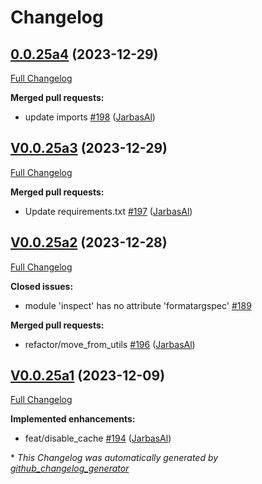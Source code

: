 # Changelog

## [0.0.25a4](https://github.com/OpenVoiceOS/ovos-plugin-manager/tree/0.0.25a4) (2023-12-29)

[Full Changelog](https://github.com/OpenVoiceOS/ovos-plugin-manager/compare/V0.0.25a3...0.0.25a4)

**Merged pull requests:**

- update imports [\#198](https://github.com/OpenVoiceOS/ovos-plugin-manager/pull/198) ([JarbasAl](https://github.com/JarbasAl))

## [V0.0.25a3](https://github.com/OpenVoiceOS/ovos-plugin-manager/tree/V0.0.25a3) (2023-12-29)

[Full Changelog](https://github.com/OpenVoiceOS/ovos-plugin-manager/compare/V0.0.25a2...V0.0.25a3)

**Merged pull requests:**

- Update requirements.txt [\#197](https://github.com/OpenVoiceOS/ovos-plugin-manager/pull/197) ([JarbasAl](https://github.com/JarbasAl))

## [V0.0.25a2](https://github.com/OpenVoiceOS/ovos-plugin-manager/tree/V0.0.25a2) (2023-12-28)

[Full Changelog](https://github.com/OpenVoiceOS/ovos-plugin-manager/compare/V0.0.25a1...V0.0.25a2)

**Closed issues:**

- module 'inspect' has no attribute 'formatargspec' [\#189](https://github.com/OpenVoiceOS/ovos-plugin-manager/issues/189)

**Merged pull requests:**

- refactor/move\_from\_utils [\#196](https://github.com/OpenVoiceOS/ovos-plugin-manager/pull/196) ([JarbasAl](https://github.com/JarbasAl))

## [V0.0.25a1](https://github.com/OpenVoiceOS/ovos-plugin-manager/tree/V0.0.25a1) (2023-12-09)

[Full Changelog](https://github.com/OpenVoiceOS/ovos-plugin-manager/compare/V0.0.24...V0.0.25a1)

**Implemented enhancements:**

- feat/disable\_cache [\#194](https://github.com/OpenVoiceOS/ovos-plugin-manager/pull/194) ([JarbasAl](https://github.com/JarbasAl))



\* *This Changelog was automatically generated by [github_changelog_generator](https://github.com/github-changelog-generator/github-changelog-generator)*
